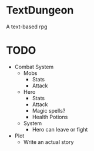 # TextDungeon
A text-based rpg

# TODO
* Combat System
  * Mobs
    * Stats
    * Attack
  * Hero
    * Stats
    * Attack
    * Magic spells?
    * Health Potions
  * System
    * Hero can leave or fight
* Plot
  * Write an actual story
